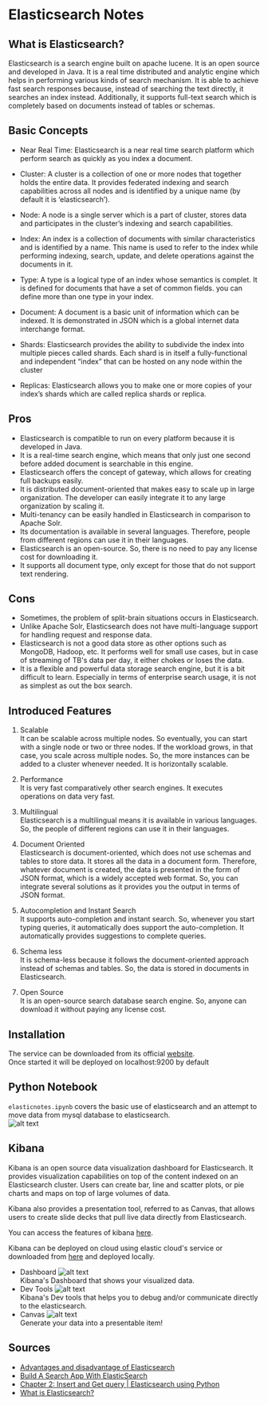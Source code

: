 # Elasticsearch Notes
  
## What is Elasticsearch?
Elasticsearch is a search engine built on apache lucene. It is an open source and developed in Java. It is a real time distributed and analytic engine which helps in performing various kinds of search mechanism. It is able to achieve fast search responses because, instead of searching the text directly, it searches an index instead. Additionally, it supports full-text search which is completely based on documents instead of tables or schemas.  

## Basic Concepts

- Near Real Time: Elasticsearch is a near real time search platform which perform search as quickly as you index a document.

- Cluster: A cluster is a collection of one or more nodes that together holds the entire data. It provides federated indexing and search capabilities across all nodes and is identified by a unique name (by default it is ‘elasticsearch’).

- Node: A node is a single server which is a part of cluster, stores data and participates in the cluster’s indexing and search capabilities.

- Index: An index is a collection of documents with similar characteristics and is identified by a name. This name is used to refer to the index while performing indexing, search, update, and delete operations against the documents in it.

- Type: A type is a logical type of an index whose semantics is complet. It is defined for documents that have a set of common fields. you can define more than one type in your index.

- Document: A document is a basic unit of information which can be indexed. It is demonstrated in JSON which is a global internet data interchange format.

- Shards: Elasticsearch provides the ability to subdivide the index into multiple pieces called shards. Each shard is in itself a fully-functional and independent “index” that can be hosted on any node within the cluster

- Replicas: Elasticsearch allows you to make one or more copies of your index’s shards which are called replica shards or replica.

## Pros
- Elasticsearch is compatible to run on every platform because it is developed in Java.
- It is a real-time search engine, which means that only just one second before added document is searchable in this engine.
- Elasticsearch offers the concept of gateway, which allows for creating full backups easily.
- It is distributed document-oriented that makes easy to scale up in large organization. The developer can easily integrate it to any large organization by scaling it.
- Multi-tenancy can be easily handled in Elasticsearch in comparison to Apache Solr.
- Its documentation is available in several languages. Therefore, people from different regions can use it in their languages.
- Elasticsearch is an open-source. So, there is no need to pay any license cost for downloading it.
- It supports all document type, only except for those that do not support text rendering.

## Cons

- Sometimes, the problem of split-brain situations occurs in Elasticsearch.
- Unlike Apache Solr, Elasticsearch does not have multi-language support for handling request and response data.
- Elasticsearch is not a good data store as other options such as MongoDB, Hadoop, etc. It performs well for small use cases, but in case of streaming of TB's data per day, it either chokes or loses the data.
- It is a flexible and powerful data storage search engine, but it is a bit difficult to learn. Especially in terms of enterprise search usage, it is not as simplest as out the box search.

## Introduced Features
1. Scalable   
It can be scalable across multiple nodes. So eventually, you can start with a single node or two or three nodes. If the workload grows, in that case, you scale across multiple nodes. So, the more instances can be added to a cluster whenever needed. It is horizontally scalable.   

2. Performance   
It is very fast comparatively other search engines. It executes operations on data very fast.   

3. Multilingual   
Elasticsearch is a multilingual means it is available in various languages. So, the people of different regions can use it in their languages.   

4. Document Oriented   
Elasticsearch is document-oriented, which does not use schemas and tables to store data. It stores all the data in a document form. Therefore, whatever document is created, the data is presented in the form of JSON format, which is a widely accepted web format. So, you can integrate several solutions as it provides you the output in terms of JSON format.   

5. Autocompletion and Instant Search   
It supports auto-completion and instant search. So, whenever you start typing queries, it automatically does support the auto-completion. It automatically provides suggestions to complete queries.   

6. Schema less   
It is schema-less because it follows the document-oriented approach instead of schemas and tables. So, the data is stored in documents in Elasticsearch.   

7. Open Source   
It is an open-source search database search engine. So, anyone can download it without paying any license cost.   

## Installation
The service can be downloaded from its official [website](https://www.elastic.co/downloads/elasticsearch).  
Once started it will be deployed on localhost:9200 by default

## Python Notebook
`elasticnotes.ipynb` covers the basic use of elasticsearch and an attempt to move data from mysql database to elasticsearch.   
![alt text](https://i.imgur.com/ccI7XFR.png)   

## Kibana
Kibana is an open source data visualization dashboard for Elasticsearch. It provides visualization capabilities on top of the content indexed on an Elasticsearch cluster. Users can create bar, line and scatter plots, or pie charts and maps on top of large volumes of data.   

Kibana also provides a presentation tool, referred to as Canvas, that allows users to create slide decks that pull live data directly from Elasticsearch.   

You can access the features of kibana [here](https://www.elastic.co/kibana/features).  

Kibana can be deployed on cloud using elastic cloud's service or downloaded from [here](https://www.elastic.co/downloads/kibana) and deployed locally.  

- Dashboard
![alt text](https://i.imgur.com/u1OaVEa.png)   
Kibana's Dashboard that shows your visualized data.   
- Dev Tools
![alt text](https://i.imgur.com/lHJEHsm.png)   
Kibana's Dev tools that helps you to debug and/or communicate directly to the elasticsearch.
- Canvas
![alt text](https://i.imgur.com/jL0Jb7B.png)   
Generate your data into a presentable item!  

## Sources
- [Advantages and disadvantage of Elasticsearch](https://www.javatpoint.com/advantages-and-disadvantages-of-elasticsearch)
- [Build A Search App With ElasticSearch](https://www.youtube.com/watch?v=9hHWI02Axl8)
- [Chapter 2: Insert and Get query | Elasticsearch using Python](https://www.youtube.com/watch?v=-l3stO46CJc)
- [What is Elasticsearch?](https://medium.com/@AIMDekTech/what-is-elasticsearch-why-elasticsearch-advantages-of-elasticsearch-47b81b549f4d)
